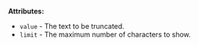 **Attributes:**

-   `value` - The text to be truncated.
-   `limit` - The maximum number of characters to show.
